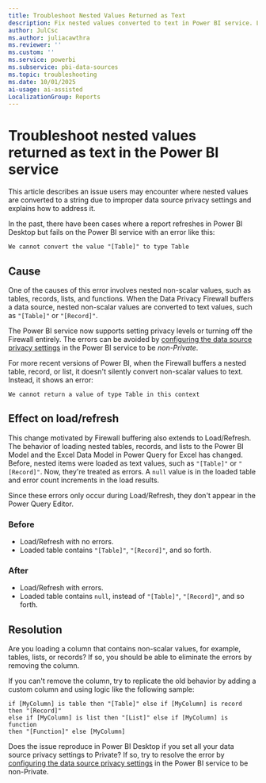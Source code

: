 ```yaml
---
title: Troubleshoot Nested Values Returned as Text
description: Fix nested values converted to text in Power BI service. Learn how to resolve data source privacy errors and prevent Table/Record conversion issues. Troubleshoot today.
author: JulCsc
ms.author: juliacawthra
ms.reviewer: ''
ms.custom: ''
ms.service: powerbi
ms.subservice: pbi-data-sources
ms.topic: troubleshooting
ms.date: 10/01/2025
ai-usage: ai-assisted
LocalizationGroup: Reports
---
```

# Troubleshoot nested values returned as text in the Power BI service

This article describes an issue users may encounter where nested values are converted to a string due to improper data source privacy settings and explains how to address it.

In the past, there have been cases where a report refreshes in Power BI Desktop but fails on the Power BI service with an error like this:

```output
We cannot convert the value "[Table]" to type Table
```

## Cause

One of the causes of this error involves nested non-scalar values, such as tables, records, lists, and functions. When the Data Privacy Firewall buffers a data source, nested non-scalar values are converted to text values, such as `"[Table]"` or `"[Record]"`.

The Power BI service now supports setting privacy levels or turning off the Firewall entirely. The errors can be avoided by [configuring the data source privacy settings](https://powerbi.microsoft.com/blog/privacy-levels-for-cloud-data-sources/) in the Power BI service to be *non-Private*.

For more recent versions of Power BI, when the Firewall buffers a nested table, record, or list, it doesn't silently convert non-scalar values to text. Instead, it shows an error:

```output
We cannot return a value of type Table in this context
```

## Effect on load/refresh

This change motivated by Firewall buffering also extends to Load/Refresh. The behavior of loading nested tables, records, and lists to the Power BI Model and the Excel Data Model in Power Query for Excel has changed. Before, nested items were loaded as text values, such as `"[Table]"` or `"[Record]"`. Now, they're treated as errors. A `null` value is in the loaded table and error count increments in the load results.

Since these errors only occur during Load/Refresh, they don't appear in the Power Query Editor.

### Before

- Load/Refresh with no errors.
- Loaded table contains `"[Table]"`, `"[Record]"`, and so forth.

### After

- Load/Refresh with errors.
- Loaded table contains `null`, instead of `"[Table]"`, `"[Record]"`, and so forth.

## Resolution

Are you loading a column that contains non-scalar values, for example, tables, lists, or records? If so, you should be able to eliminate the errors by removing the column.

If you can't remove the column, try to replicate the old behavior by adding a custom column and using logic like the following sample:

```output
if [MyColumn] is table then "[Table]" else if [MyColumn] is record then "[Record]" 
else if [MyColumn] is list then "[List]" else if [MyColumn] is function 
then "[Function]" else [MyColumn]
```

Does the issue reproduce in Power BI Desktop if you set all your data source privacy settings to Private? If so, try to resolve the error by [configuring the data source privacy settings](https://powerbi.microsoft.com/blog/privacy-levels-for-cloud-data-sources/) in the Power BI service to be non-Private.
